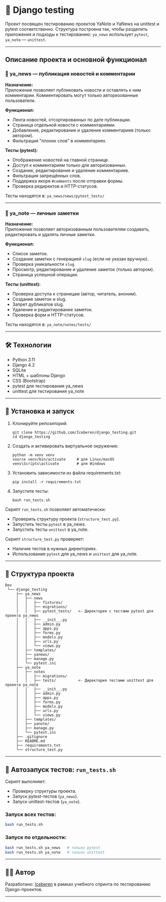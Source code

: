# 🧪 Django testing  
Проект посвящен тестированию проектов YaNote и YaNews на unittest и pytest соответственно.
Структура построена так, чтобы разделить приложения и подходы к тестированию: `ya_news` использует `pytest`, `ya_note` — `unittest`.

---

## Описание проекта и основной функционал
### 📌 ya_news — публикация новостей и комментарии

**Назначение:**  
Приложение позволяет публиковать новости и оставлять к ним комментарии. Комментировать могут только авторизованные пользователи.

**Функционал:**
- Лента новостей, отсортированных по дате публикации.
- Страница отдельной новости с комментариями.
- Добавление, редактирование и удаление комментариев (только автором).
- Фильтрация "плохих слов" в комментариях.

**Тесты (pytest):**
- Отображение новостей на главной странице.
- Доступ к комментариям только для авторизованных.
- Создание, редактирование и удаление комментариев.
- Фильтрация запрещённых слов.
- Поддержка якоря `#comments` после отправки формы.
- Проверка редиректов и HTTP-статусов.

Тесты находятся в: `ya_news/news/pytest_tests/`

---

### 📝 ya_note — личные заметки

**Назначение:**  
Приложение позволяет авторизованным пользователям создавать, редактировать и удалять личные заметки.

**Функционал:**
- Список заметок.
- Создание заметки с генерацией `slug` (если не указан вручную).
- Проверка уникальности `slug`.
- Просмотр, редактирование и удаление заметок (только автором).
- Страница успешной операции.

**Тесты (unittest):**
- Проверка доступа к страницам (автор, читатель, аноним).
- Создание заметок и slug.
- Запрет дубликатов slug.
- Удаление и редактирование заметок.
- Проверка форм и HTTP-статусов.

Тесты находятся в: `ya_note/notes/tests/`

---

## 🛠️ Технологии

- Python 3.11
- Django 4.2
- SQLite
- HTML + шаблоны Django
- CSS (Bootstrap)
- pytest для тестирования ya_news
- unittest для тестирования ya_note

---

## 🚀 Установка и запуск

1. Клонируйте репозиторий:
    ```
    git clone https://github.com/Iceberen/django_testing.git
    cd django_testing

2. Cоздать и активировать виртуальное окружение:
    ```
    python -m venv venv
    source venv/bin/activate     # для Linux/macOS
    venv\Scripts\activate        # для Windows

3. Установить зависимости из файла requirements.txt:
    ```
    pip install -r requirements.txt

4. Запустите тесты:
    ```
    bash run_tests.sh

Скрипт `run_tests.sh` позволяет автоматически:
- Проверить структуру проекта (`structure_test.py`).
- Запустить тесты `pytest` в ya_news.
- Запустить тесты `unittest` в ya_note.   

Скрипт `structure_test.py` проверяет:
- Наличие тестов в нужных директориях.
- Использование `pytest` для ya_news и `unittest` для ya_note.

---

## 📁 Структура проекта
```
Dev
 └── django_testing
     ├── ya_news
     │   ├── news
     │   │   ├── fixtures/
     │   │   ├── migrations/
     │   │   ├── pytest_tests/   <- Директория с тестами pytest для проекта ya_news
     │   │   ├── __init__.py
     │   │   ├── admin.py
     │   │   ├── apps.py
     │   │   ├── forms.py
     │   │   ├── models.py
     │   │   ├── urls.py
     │   │   └── views.py
     │   ├── templates/
     │   ├── yanews/
     │   ├── manage.py
     │   └── pytest.ini
     ├── ya_note
     │   ├── notes
     │   │   ├── migrations/
     │   │   ├── tests/          <- Директория тестами unittest для проекта ya_note
     │   │   ├── __init__.py
     │   │   ├── admin.py
     │   │   ├── apps.py
     │   │   ├── forms.py
     │   │   ├── models.py
     │   │   ├── urls.py
     │   │   └── views.py
     │   ├── templates/
     │   ├── yanote/
     │   ├── manage.py
     │   └── pytest.ini
     ├── .gitignore
     ├── README.md
     ├── requirements.txt
     └── structure_test.py
```

---

## 🧪 Автозапуск тестов: `run_tests.sh`

Скрипт выполняет:
- Проверку структуры проекта.
- Запуск pytest-тестов (`ya_news`).
- Запуск unittest-тестов (`ya_note`).

### Запуск всех тестов:
```bash
bash run_tests.sh
```

### Запуск по отдельности:
```bash
bash run_tests.sh ya_news   # только pytest
bash run_tests.sh ya_note   # только unittest
```

---

## 🧑‍💻 Автор
Разработано: [Iceberen](https://github.com/Iceberen) в рамках учебного спринта по тестированию Django-проектов.

---
